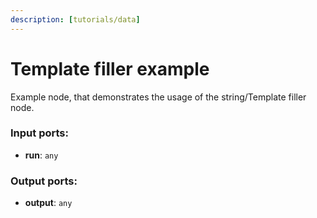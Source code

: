 ```yaml
---
description: [tutorials/data]
---
```


# Template filler example

Example node, that demonstrates the usage of the string/Template filler node.

### Input ports:

* __run__: `any`

### Output ports:

* __output__: `any`

